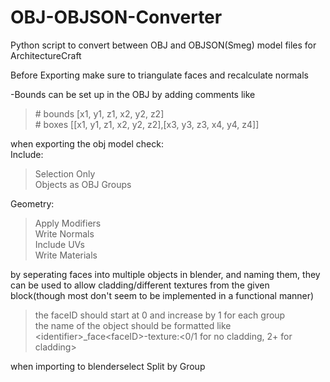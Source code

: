 # OBJ-OBJSON-Converter
Python script to convert between OBJ and OBJSON(Smeg) model files for ArchitectureCraft

Before Exporting make sure to triangulate faces and recalculate normals

-Bounds can be set up in the OBJ by adding comments like<br>
>\# bounds [x1, y1, z1, x2, y2, z2]<br>
>\# boxes [[x1, y1, z1, x2, y2, z2],[x3, y3, z3, x4, y4, z4]]<br>

when exporting the obj model check:<br>
Include:<br>
>Selection Only<br>
>Objects as OBJ Groups<br>

Geometry:<br>
>Apply Modifiers<br>
>Write Normals<br>
>Include UVs<br>
>Write Materials<br>

by seperating faces into multiple objects in blender, and naming them, they can be used to allow cladding/different textures
from the given block(though most don't seem to be implemented in a functional manner)<br>
  >the faceID should start at 0 and increase by 1 for each group<br>
  >the name of the object should be formatted like \<identifier\>_face\<faceID\>-texture:\<0/1 for no cladding, 2+ for cladding\> 
  
when importing to blenderselect Split by Group
